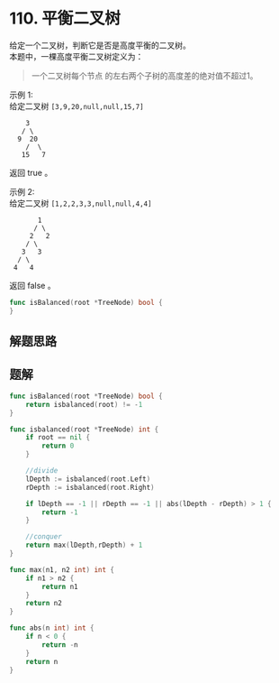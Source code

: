 # 110. 平衡二叉树
给定一个二叉树，判断它是否是高度平衡的二叉树。  
本题中，一棵高度平衡二叉树定义为：
> 一个二叉树每个节点 的左右两个子树的高度差的绝对值不超过1。

示例 1:  
给定二叉树 ```[3,9,20,null,null,15,7]```
```
    3
   / \
  9  20
    /  \
   15   7
```
返回 true 。

示例 2:  
给定二叉树 ```[1,2,2,3,3,null,null,4,4]```
```
       1
      / \
     2   2
    / \
   3   3
  / \
 4   4
```
返回 false 。


```go
func isBalanced(root *TreeNode) bool {
}
```

## 解题思路

## 题解

```go
func isBalanced(root *TreeNode) bool {
    return isbalanced(root) != -1
}

func isbalanced(root *TreeNode) int {
    if root == nil {
        return 0
    }

    //divide
    lDepth := isbalanced(root.Left)
    rDepth := isbalanced(root.Right)

    if lDepth == -1 || rDepth == -1 || abs(lDepth - rDepth) > 1 {
        return -1
    }

    //conquer
    return max(lDepth,rDepth) + 1
}

func max(n1, n2 int) int {
    if n1 > n2 {
        return n1
    }
    return n2
}

func abs(n int) int {
    if n < 0 {
        return -n
    }
    return n
}


```
